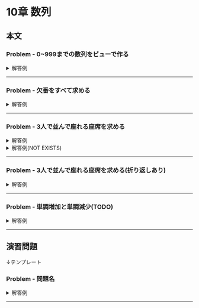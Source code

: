 # 10章 数列
## 本文
### Problem - 0~999までの数列をビューで作る

<details>
<summary>解答例</summary>
<div>

```sql
create VIEW Sequence(seq) as (
  select D1.digit + D2.digit * 10 + D3.digit * 100 as seq
  from Digits D1
  cross join Digits D2
  cross join Digits D3
  order by seq
);
```
</div>
</details>
<hr>

### Problem - 欠番をすべて求める
<details>
<summary>解答例</summary>
<div>

```sql
select seq
from Sequence
cross join (select min(seq) as min_value from SeqTbl) as MinTable
cross join (select max(seq) as max_value from SeqTbl) as MaxTable
where
  min_value <= seq and seq <= max_value
  and seq not in (select seq from SeqTbl)
order by seq;
```
</div>
</details>
<hr>

### Problem - 3人で並んで座れる座席を求める
<details>
<summary>解答例</summary>
<div>

```sql
-- 開始地点から3つの席がすべて空
select
  seat as start_seat
  , seat + 2 as end_seat
from Seats S1
where (
  select count(*)
  from Seats S2
  where
    S1.seat <= S2.seat
    and S2.seat <= S1.seat + 2
    and S2.status = '空'
) = 3;
```
</div>
</details>

<details>
<summary>解答例(NOT EXISTS)</summary>
<div>

```sql
select
  seat as start_seat
  , seat + 2 as end_seat
from Seats S1
where
  -- 3つ席を確保できる
  S1.seat + 2 <= (select max(seat) from Seats)
  -- 3つすべて空席
  and not exists (
    select *
    from Seats S2
    where
      S1.seat <= S2.seat
      and S2.seat <= S1.seat + 2
      and S2.status = '占'
  );
```
</div>
</details>
<hr>

### Problem - 3人で並んで座れる座席を求める(折り返しあり)
<details>
<summary>解答例</summary>
<div>

```sql
-- 開始地点から見て、同じ列に空席が3個続いている
select
  seat as start_seat
  , seat + 2 as end_seat
from Seats2 S1
where (
  select count(*)
  from Seats2 S2
  where
    S1.seat <= S2.seat
    and S2.seat <= S1.seat + 2
    and S1.line_id = S2.line_id
    and S2.status = '空'
) = 3
```
</div>
</details>
<hr>

### Problem - 単調増加と単調減少(TODO)
<details>
<summary>解答例</summary>
<div>

```sql
TODO
```
</div>
</details>
<hr>

## 演習問題

↓テンプレート
### Problem - 問題名
<details>
<summary>解答例</summary>
<div>

```sql
TODO
```
</div>
</details>
<hr>